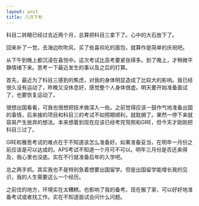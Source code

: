 ```yaml
---
layout: post
title: 八月下旬
---
```


科目二转眼已经过去近两个月，总算把科目三拿下了。心中的大石放下了。

回来补了一觉，去海边吹吹风，买了些喜欢吃的面包，就算作是简单的庆祝吧。

从下午到晚上都沉浸在喜悦中。这次考试比高考要紧张得多。到了晚上，才稍微平静情绪下来。思考一下最近发生的事以及之后的打算。

首先，最近为了科目三感到的焦虑，对我的身体明显造成了比较大的影响。我已经很久没有运动了，昨晚又没休息好，感觉整个人身体很虚。明天要开始准备面试了，也要恢复运动了。

很想出国看看，可我也很想把技术做深入一些。之前觉得应该一鼓作气地准备出国的事情，后来接的项目和科目三的考试不如预期顺利，就耽搁了。果然一停下来就容易产生放弃的想法。本来想着到现在应该已经考完驾照和GRE，但今天才刚刚把科目三过了。

GRE和雅思考试的难点在于不知道该怎么准备好。如果准备妥当，在明年一月份之前应该是可以达成的。APS考试不知道一个月可不可以。明年三月份是否还来得及，我心里也没底。实在不行就准备后年的入学吧。

总之两手抓。其实我也不是特别急着想要出国留学。但是出国留学能增长我的见识，我的人生需要这么一个经历。

之前住的地方，环境实在太糟糕。也影响了我的备考。现在搬了家，可以好好地准备考试或者找工作。实在不知道面试会问什么问题。

